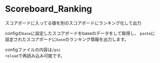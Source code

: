 # Scoreboard_Ranking
スコアボードに入ってる値を別のスコアボードにランキング化して出力

configの<code>base</code>に設定したスコアボードをbaseのデータをして取得し、
<code>paste</code>に設定されたスコアボードに<code>base</code>のランキング情報を出力します。

configファイルの内容は<code>/psc reload</code>で再読み込み可能です。